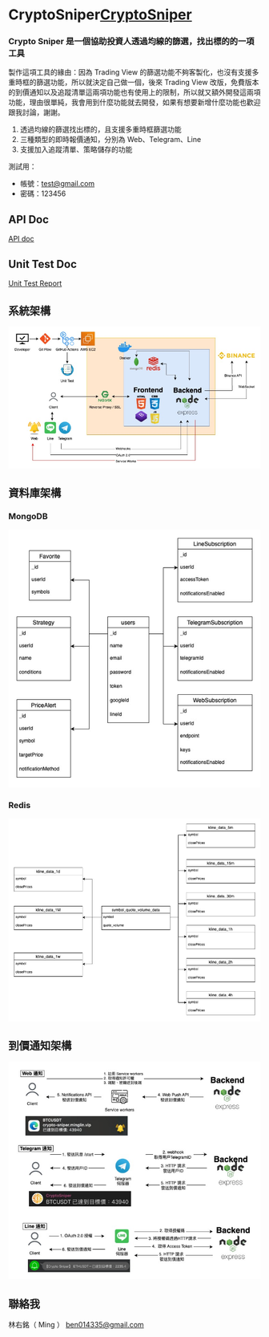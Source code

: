 # CryptoSniper[CryptoSniper](https://crypto-sniper.minglin.vip/)

### Crypto Sniper 是一個協助投資人透過均線的篩選，找出標的的一項工具

製作這項工具的緣由：因為 Trading View 的篩選功能不夠客製化，也沒有支援多重時框的篩選功能，所以就決定自己做一個，後來 Trading View 改版，免費版本的到價通知以及追蹤清單這兩項功能也有使用上的限制，所以就又額外開發這兩項功能，理由很單純，我會用到什麼功能就去開發，如果有想要新增什麼功能也歡迎跟我討論，謝謝。

1. 透過均線的篩選找出標的，且支援多重時框篩選功能
2. 三種類型的即時報價通知，分別為 Web、Telegram、Line
3. 支援加入追蹤清單、策略儲存的功能

測試用：

- 帳號：test@gmail.com
- 密碼：123456

## API Doc

[API doc](https://crypto-sniper.minglin.vip/api-docs/#/)

## Unit Test Doc

[Unit Test Report](https://minglin1995.github.io/CryptoSniper/coverage/lcov-report/)

## 系統架構

![系統架構圖](public/images/系統架構圖.jpg)

## 資料庫架構

### MongoDB

![MongoDB](public/images/資料庫.jpg)

### Redis

![Redis](public/images/redis架構.jpg)

## 到價通知架構

![到價通知架構](public/images/通知流程.jpg)

## 聯絡我

林右銘（ Ming ）
ben014335@gmail.com
